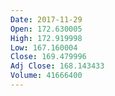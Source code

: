 ```yaml
---
Date: 2017-11-29
Open: 172.630005
High: 172.919998
Low: 167.160004
Close: 169.479996
Adj Close: 168.143433
Volume: 41666400
---
```

